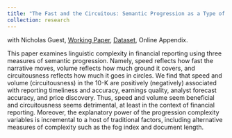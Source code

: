 ```yaml
---
title: "The Fast and the Circuitous: Semantic Progression as a Type of Disclosure Complexity"
collection: research
---
```


with Nicholas Guest, [Working Paper](https://papers.ssrn.com/sol3/papers.cfm?abstract_id=4098951), [Dataset](https://jiawen-yan.github.io/datasets/circuitousness/), Online Appendix.

This paper examines linguistic complexity in financial reporting using three measures of semantic progression. Namely, speed reflects how fast the narrative moves, volume reflects how much ground it covers, and circuitousness reflects how much it goes in circles. We find that speed and volume (circuitousness) in the 10-K are positively (negatively) associated with reporting timeliness and accuracy, earnings quality, analyst forecast accuracy, and price discovery. Thus, speed and volume seem beneficial and circuitousness seems detrimental, at least in the context of financial reporting. Moreover, the explanatory power of the progression complexity variables is incremental to a host of traditional factors, including alternative measures of complexity such as the fog index and document length.



